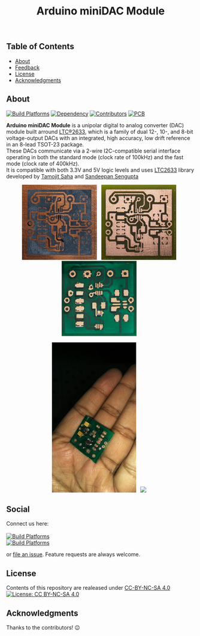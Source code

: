 <h1 align="center"> Arduino miniDAC Module </h1> <br>

## Table of Contents
- [About](#About)
- [Feedback](#feedback)
- [License](#license)
- [Acknowledgments](#acknowledgments)


## About
[![Build Platforms](https://img.shields.io/badge/build_platform-arduino-10A2AE.svg)](https://www.arduino.cc)
[![Dependency](https://img.shields.io/badge/dependency-LTC2633--lib-4EC820.svg)](https://github.com/TamojitSaha/LTC2633)
[![Contributors](https://img.shields.io/badge/all_contributors-2-orange.svg)](#contributors)
[![PCB](https://img.shields.io/badge/PCB_design-EagleCAD-EE8822.svg)](https://www.autodesk.com/products/eagle/overview)

**Arduino miniDAC Module** is a unipolar digital to analog converter (DAC) module built arround [LTC®2633](http://www.linear.com/product/LTC2633), which is a family of dual 12-, 10-, and 8-bit voltage-output DACs with an integrated, high accuracy, low drift reference in an 8-lead TSOT-23 package.
<br>These DACs communicate via a 2-wire I2C-compatible serial interface operating in both the standard mode (clock rate of 100kHz) and the fast mode (clock rate of 400kHz).
<br>It is compatible with both 3.3V and 5V logic levels and uses [LTC2633](https://github.com/TamojitSaha/LTC2633) library developed by [Tamojit Saha](http://tamojit.tk) and [Sandeepan Sengupta](http://sandeepan.info)
<p align="center">
 <img src="./demos/Stage_0.jpg" heigth="200" width="200"> &nbsp
 <img src="./demos/Stage_1.jpg" heigth="200" width="200"> &nbsp
 <img src="./demos/Stage_2.jpg" heigth="200" width="200"> &nbsp
</p>
<p align="center">
 <img src="./demos/Stage_3.jpg" heigth="400" width="225"> &nbsp 
 <img src="./demos/sch.png" heigth="400" width="293"> &nbsp
</p>


## Social
Connect us here:
<br><br>
 [![Build Platforms](https://img.shields.io/badge/id-Tamojit-54C7EC.svg?style=for-the-badge)](https://www.linkedin.com/in/tamojit-saha/)<br>
 [![Build Platforms](https://img.shields.io/badge/id-Sandeepan-54C7EC.svg?style=for-the-badge)](https://www.linkedin.com/in/sandeepan-sengupta/)
<p> 
or <a href ="https://github.com/TamojitSaha/LTC2633/issues/new/">file an issue</a>. Feature requests are always welcome.</p>


## License
Contents of this repository are realeased under [CC-BY-NC-SA 4.0](./LICENSE.md) <br>
[![License: CC BY-NC-SA 4.0](https://licensebuttons.net/l/by-nc-sa/4.0/88x31.png)](https://creativecommons.org/licenses/by-nc-sa/4.0/)


## Acknowledgments
Thanks to the contributors! :wink:

